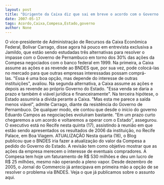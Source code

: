 ```yaml
---
layout: post
title: "Dirigente da Caixa diz que sai em breve o acordo com o Governo do Estado sobre a Compesa"
date: 2007-05-17
tags: Acordo,Caixa,Compesa,Estado,governo
author: None
---
```

O vice-presidente de Administra&ccedil;&atilde;o de Recursos da Caixa Econ&ocirc;mica Federal, Bol&iacute;var Carrago, disse agora h&aacute; pouco em entrevista exclusiva a Jamildo, que est&atilde;o sendo&nbsp;estudadas tr&ecirc;s alternativas para resolver o impasse com o Governo de Pernambuco em&nbsp;torno dos 30% das a&ccedil;&otilde;es da Compesa negociados com o banco federal em 1999. 
Na primeira, a Caixa assume as a&ccedil;&otilde;es e as revende ao BNDES que, por sua vez, pode coloc&aacute;-las no mercado para que outras empresas interessadas possam compr&aacute;-las.&nbsp;&quot;Essa &eacute; uma boa op&ccedil;&atilde;o, mas depende do interesse de outras institui&ccedil;&otilde;es&quot;, avaliou.
Na segunda alternativa, a Caixa assume as a&ccedil;&otilde;es e depois as revende ao pr&oacute;prio&nbsp;Governo do Estado. &quot;Essa venda se daria a prazo e tamb&eacute;m &eacute; vi&aacute;vel jur&iacute;dica e&nbsp;financeiramente&quot;.
Na terceira hip&oacute;tese, o Estado assumiria a d&iacute;vida perante a Caixa. &quot;Mas esta me&nbsp;parece a sa&iacute;da menos vi&aacute;vel&quot;, admite Carrago, diante da resist&ecirc;ncia do Governo de Pernambuco.
De qualquer modo,&nbsp;ele contou que desde o in&iacute;cio do governo Eduardo Campos as negocia&ccedil;&otilde;es evolu&iacute;ram bastante. &quot;Em um prazo curto chegaremos a um acordo e voltaremos a operar com o Estado&quot;, assegurou.
O executivo est&aacute; no Recife nesta quinta (17), assistindo &agrave; reuni&atilde;o em que est&atilde;o&nbsp;sendo apresentados os resultados de 2006 da institui&ccedil;&atilde;o, no Recife Palace, em Boa&nbsp;Viagem.
ATUALIZA&Ccedil;&Atilde;O
Nesta quarta (16), o Blog publicou&nbsp;que o BNDES iria fazer a atualiza&ccedil;&atilde;o do valor&nbsp;da Compesa a pedido do Governo do Estado. A revis&atilde;o tem como objetivo mostrar que&nbsp;as a&ccedil;&otilde;es da empresa merecem o interesse de eventuais compradores. 
A Compesa tem hoje um faturamento de R$ 530 milh&otilde;es e deu um lucro de R$ 25 milh&otilde;es, mesmo n&atilde;o operando a&nbsp;pleno vapor.&nbsp;Desde dezembro de 2005, o Jornal do Commercio j&aacute; antecipava em primeira m&atilde;o a op&ccedil;&atilde;o de se resolver o problema via BNDES.
Veja o que j&aacute; publicamos sobre o assunto aqui. 